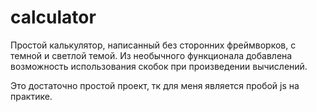 # calculator

Простой калькулятор, написанный без сторонних фреймворков, с темной и светлой темой. Из необычного функционала добавлена возможность использования скобок при произведении вычислений.

Это достаточно простой проект, тк для меня является пробой js на практике.
